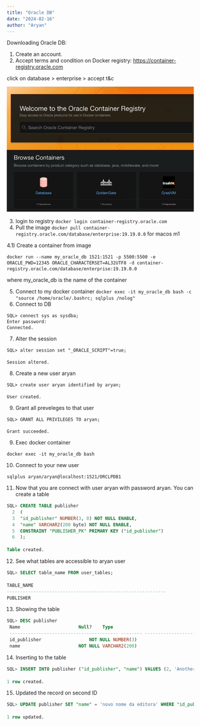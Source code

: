 ```yaml
---
title: "Oracle DB"
date: "2024-02-16"
author: "Aryan"
---
```


Downloading Oracle DB:

1) Create an account.
2) Accept terms and condition on Docker registry: https://container-registry.oracle.com

click on database > enterprise > accept t&c

![accept terms and conditions](/oracle-db/terms_and_condition.gif)

3) login to registry `docker login container-registry.oracle.com`
4) Pull the image `docker pull container-registry.oracle.com/database/enterprise:19.19.0.0` for macos m1

4.1) Create a container from image

```
docker run --name my_oracle_db 1521:1521 -p 5500:5500 -e ORACLE_PWD=12345 ORACLE_CHARACTERSET=AL32UTF8 -d container-registry.oracle.com/database/enterprise:19.19.0.0
```
where my_oracle_db is the name of the container

5) Connect to my docker container `docker exec -it my_oracle_db bash -c "source /home/oracle/.bashrc; sqlplus /nolog"`
6) Connect to DB

```
SQL> connect sys as sysdba;
Enter password:
Connected.
```

7) Alter the session

```
SQL> alter session set "_ORACLE_SCRIPT"=true;

Session altered.
```

8) Create a new user aryan

```
SQL> create user aryan identified by aryan;

User created.
```

9) Grant all preveleges to that user

```
SQL> GRANT ALL PRIVILEGES TO aryan;

Grant succeeded.
```

9) Exec docker container

```
docker exec -it my_oracle_db bash
```

10) Connect to your new user

```
sqlplus aryan/aryan@localhost:1521/ORCLPDB1
```

11) Now that you are connect with user aryan with password aryan. You can create a table

```sql
SQL> CREATE TABLE publisher
  2  (
  3  "id_publisher" NUMBER(3, 0) NOT NULL ENABLE,
  4  "name" VARCHAR2(200 byte) NOT NULL ENABLE,
  5  CONSTRAINT "PUBLISHER_PK" PRIMARY KEY ("id_publisher")
  6  );

Table created.
```

12. See what tables are accessible to aryan user

```sql
SQL> SELECT table_name FROM user_tables;

TABLE_NAME
------------------------------------------------------------
PUBLISHER
```

13) Showing the table

```sql
SQL> DESC publisher
 Name					   Null?    Type
 ----------------------------------------- -------- ----------------------------
 id_publisher				   NOT NULL NUMBER(3)
 name					   NOT NULL VARCHAR2(200)
 ```

 14) Inserting to the table

 ```sql
 SQL> INSERT INTO publisher ("id_publisher", "name") VALUES (2, 'Another Publisher');

1 row created.
```

15) Updated the record on second ID

```sql
SQL> UPDATE publisher SET "name" = 'novo nome da editora' WHERE "id_publisher" = 2;

1 row updated.
```
